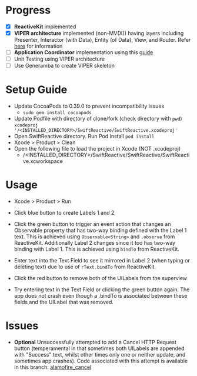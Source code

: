 Progress
========

- [x] **ReactiveKit** implemented
- [x] **VIPER architecture** implemented (non-MV(X)) having layers including Presenter, Interactor (with Data), Entity (of Data), View, and Router. Refer [here](https://medium.com/ios-os-x-development/ios-architecture-patterns-ecba4c38de52#.5rsr96dhp) for information
- [ ] **Application Coordinator** implementation using this [guide](https://slack-files.com/T051G5Y6D-F0HABHKDK-8e9141e191)
- [ ] Unit Testing using VIPER architecture
- [ ] Use Generamba to create VIPER skeleton

Setup Guide
========

* Update CocoaPods to 0.39.0 to prevent incompatibility issues
	- ```sudo gem install cocoapods```
* Update Podfile with directory of clone/fork (check directory with ```pwd```)
	```xcodeproj '/<INSTALLED_DIRECTORY>/SwiftReactive/SwiftReactive.xcodeproj'```
* Open SwiftReactive directory. Run Pod Install
	```pod install```
* Xcode > Product > Clean
* Open the following file to load the project in Xcode (NOT .xcodeproj)
	- /\<INSTALLED_DIRECTORY>/SwiftReactive/SwiftReactive/SwiftReactive.xcworkspace

Usage
========

* Xcode > Product > Run

* Click blue button to create Labels 1 and 2

* Click the green button to trigger an event action that changes an Observable property that has two-way binding defined with the Label 1 text. This is achieved using ```Observable<String>``` and ```.observe``` from ReactiveKit. Additionally Label 2 changes since it too has two-way binding with Label 1. This is achieved using ```bindTo``` from ReactiveKit.

* Enter text into the Text Field to see it mirrored in Label 2 (when typing or deleting text) due to use of ```rText.bindTo``` from ReactiveKit.

* Click the red button to remove both of the UILabels from the superview

* Try entering text in the Text Field or clicking the green button again. The app does not crash even though a .bindTo is associated between these fields and the UILabel that was removed.

Issues
========

* **Optional** Unsuccessfully attempted to add a Cancel HTTP Request button (temperamental in that sometimes both UILabels are appended with "Success" text, whilst other times only one or neither update, and sometimes app crashes). Code associated with this attempt is available in this branch: [alamofire_cancel](https://github.com/ltfschoen/SwiftReactive/tree/alamofire_cancel)